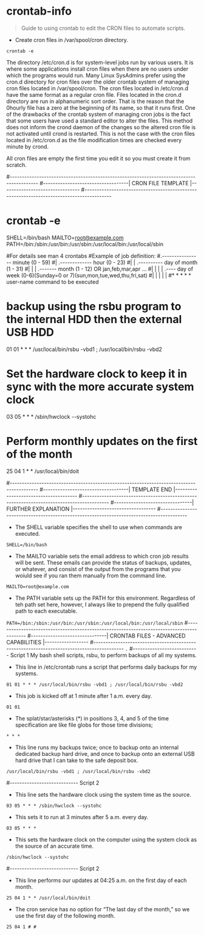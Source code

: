 # crontab-info

> Guide to using crontab to edit the CRON files to automate scripts.




- Create cron files in /var/spool/cron directory.

`crontab -e`


The directory /etc/cron.d is for system-level jobs run by various users. 
It is where some applications install cron files when there are no users under which the programs would run.
Many Linux SysAdmins prefer using the cron.d directory for cron files over the older crontab system of managing cron files located in /var/spool/cron.
The cron files located in /etc/cron.d have the same format as a regular cron file.
Files located in the cron.d directory are run in alphanumeric sort order. That is the reason that the 0hourly file has a zero at the beginning of its name, so that it runs first.
One of the drawbacks of the crontab system of managing cron jobs is the fact that some users have used a standard editor to alter the files. This method does not inform the crond
daemon of the changes so the altered cron file is not activated until crond is restarted. This is not the case with the cron files located in /etc/cron.d as the file modification times are
checked every minute by crond.


All cron files are empty the first time you edit it so you must create it from scratch.

#-----------------------------------------------------------------------------------------
#-----------------------------------| CRON FILE TEMPLATE |--------------------------------
#-----------------------------------------------------------------------------------------

# crontab -e
SHELL=/bin/bash
MAILTO=root@example.com
PATH=/bin:/sbin:/usr/bin:/usr/sbin:/usr/local/bin:/usr/local/sbin

#For details see man 4 crontabs
#Example of job definition:
#.---------------- minute (0 - 59)
#| .------------- hour (0 - 23)
#| | .---------- day of month (1 - 31)
#| | | .------- month (1 - 12) OR jan,feb,mar,apr ...
#| | | | .---- day of week (0-6)(Sunday=0 or 7)(sun,mon,tue,wed,thu,fri,sat)
#| | | | |
#* * * * * user-name command to be executed

# backup using the rsbu program to the internal HDD then the external USB HDD
01 01 * * * /usr/local/bin/rsbu -vbd1 ; /usr/local/bin/rsbu -vbd2
# Set the hardware clock to keep it in sync with the more accurate system clock
03 05 * * * /sbin/hwclock --systohc
# Perform monthly updates on the first of the month
25 04 1 * * /usr/local/bin/doit


#-----------------------------------------------------------------------------------------
#-----------------------------------| TEMPLATE END |--------------------------------------
#-----------------------------------------------------------------------------------------
#--------------------------------| FURTHER EXPLANATION |----------------------------------
#-----------------------------------------------------------------------------------------

- The SHELL variable specifies the shell to use when commands are executed. 

`SHELL=/bin/bash`

- The MAILTO variable sets the email address to which cron job results will be sent. These emails can provide the status of backups, updates, or whatever, and consist of the output from the programs that you woiuld see if you ran them manually from the command line.

`MAILTO=root@example.com`

- The PATH variable sets up the PATH for this environment. Regardless of teh path set here, however, I always like to prepend the fully qualified path to each executable.

`PATH=/bin:/sbin:/usr/bin:/usr/sbin:/usr/local/bin:/usr/local/sbin`
#------------------------------------------------------------------------------------------
#-------------------------------| CRONTAB FILES - ADVANCED CAPABILITIES |------------------
#------------------------------------------------------------------------------------------
`.`
#--------------------------- Script 1
My bash shell scripts, rsbu, to perform backups of all my systems.

- This line in /etc/crontab runs a script that performs daily backups for my systems.

`01 01 * * * /usr/local/bin/rsbu -vbd1 ; /usr/local/bin/rsbu -vbd2`

- This job is kicked off at 1 minute after 1 a.m. every day.

`01 01`

- The splat/star/asterisks (*) in positions 3, 4, and 5 of the time specification are like file globs for those time divisions;

`* * *`

- This line runs my backups twice; once to backup onto an internal dedicated backup hard drive, and once to backup onto an external USB hard drive that I can take to the safe deposit box.

`/usr/local/bin/rsbu -vbd1 ; /usr/local/bin/rsbu -vbd2`

#---------------------------- Script 2
- This line sets the hardware clock using the system time as the source.

`03 05 * * * /sbin/hwclock --systohc`

- This sets it to run at 3 minutes after 5 a.m. every day.

`03 05 * * *`

- This sets the hardware clock on the computer using the system clock as the source of an accurate time.

`/sbin/hwclock --systohc`

#---------------------------- Script 2
- This line performs our updates at 04:25 a.m. on the first day of each month.

`25 04 1 * * /usr/local/bin/doit`

- The cron service has no option for “The last day of the month,” so we use the first day of the following month.

`25 04 1 # #`








